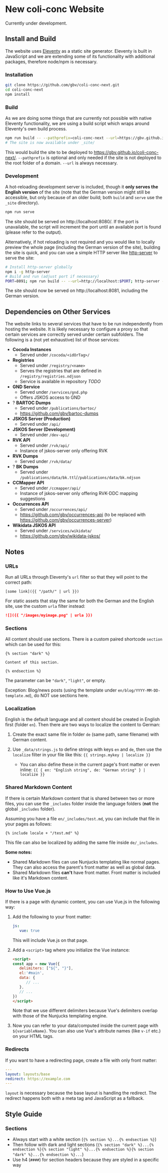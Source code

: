 # New coli-conc Website
Currently under development.

## Install and Build
The website uses [Eleventy](https://www.11ty.dev) as a static site generator. Eleventy is built in JavaScript and we are extending some of its functionality with additional packages, therefore node/npm is necessary.

### Installation
```bash
git clone https://github.com/gbv/coli-conc-next.git
cd coli-conc-next
npm install
```

### Build
As we are doing some things that are currently not possible with native Eleventy functionality, we are using a build script which wraps around Eleventy's own build process.

```bash
npm run build -- --pathprefix=coli-conc-next --url=https://gbv.github.io
# The site is now available under _site/
```

This would build the site to be deployed to https://gbv.github.io/coli-conc-next/. `--pathprefix` is optional and only needed if the site is not deployed to the root folder of a domain. `--url` is always necessary.

### Development
A hot-reloading development server is included, though it **only serves the English version** of the site (note that the German version might still be accessible, but only because of an older build; both `build` and `serve` use the `_site` directory).

```bash
npm run serve
```

The site should be served on http://localhost:8080/. If the port is unavailable, the script will increment the port until an available port is found (please refer to the output).

Alternatively, if hot reloading is not required and you would like to locally preview the whole page (including the German version of the site), building the site is quick, and you can use a simple HTTP server like [http-server](https://www.npmjs.com/package/http-server) to serve the site:

```bash
# Install http-server globally
npm i -g http-server
# Build and run (adjust port if necessary)
PORT=8091; npm run build -- --url=http://localhost:$PORT; http-server -p $PORT _site
```

The site should now be served on http://localhost:8081, including the German version.

## Dependencies on Other Services
The website links to several services that have to be run independently from hosting the website. It is likely necessary to configure a proxy so that certain services are correctly served under certain subfolders. The following is a (not yet exhaustive) list of those services:

- **Cocoda Instances**
   - Served under `/cocoda/<idOrTag>/`
- **Registries**
   - Served under `/registry/<name>`
   - Serves the registries that are defined in `/registry/registries.ndjson`
   - Service is available in repository *TODO*
- **GND Service**
   - Served under `/services/gnd.php`
   - Offers JSKOS access to GND
- ? **BARTOC Dumps**
   - Served under `/publications/bartoc/`
   - https://github.com/gbv/bartoc-dumps
- **JSKOS Server (Production)**
   - Served under `/api/`
- **JSKOS Server (Development)**
   - Served under `/dev-api/`
- **RVK API**
   - Served under `/rvk/api/`
   - Instance of jskos-server only offering RVK
- **RVK Dumps**
   - Served under `/rvk/data/`
- ? **BK Dumps**
   - Served under `/publications/data/bk.ttl`/`/publications/data/bk.ndjson`
- **CCMapper API**
   - Served under `/ccmapper/api/`
   - Instance of jskos-server only offering RVK-DDC mapping suggestions
- **Occurrences API**
   - Served under `/occurrences/api/`
   - https://github.com/gbv/occurrences-api (to be replaced with https://github.com/gbv/occurrences-server)
- **Wikidata JSKOS API**
   - Served under `/services/wikidata/`
   - https://github.com/gbv/wikidata-jskos/

## Notes

### URLs
Run all URLs through Eleventy's `url` filter so that they will point to the correct path:

```
[some link]({{ "/path/" | url }})
```

For static assets that stay the same for both the German and the English site, use the custom `urla` filter instead:

```md
![]({{ "/images/myimage.png" | urla }})
```

### Sections
All content should use sections. There is a custom paired shortcode `section` which can be used for this:

```
{% section "dark" %}

Content of this section.

{% endsection %}
```

The parameter can be `"dark"`, `"light"`, or empty.

Exception: Blog/news posts (using the template under `en/blog/YYYY-MM-DD-template.md`), do NOT use sections here.

### Localization
English is the default language and all content should be created in English first (folder `en`). Then there are two ways to localize the content to German:

1. Create the exact same file in folder `de` (same path, same filename) with German content.
2. Use `_data/strings.js` to define strings with keys `en` and `de`, then use the `localize` filter in your file like this: `{{ strings.mykey | localize }}`

   - You can also define these in the current page's front matter or even inline: `{{ { en: "English string", de: "German string" } | localize }}`

### Shared Markdown Content
If there is certain Markdown content that is shared between two or more files, you can use the `_includes` folder inside the language folders (**not** the global `_includes` folder).

Assuming you have a file `en/_includes/test.md`, you can include that file in your pages as follows:

```
{% include locale + "/test.md" %}
```

This file can also be localized by adding the same file inside `de/_includes`.

**Some notes:**
- Shared Markdown files can use Nunjucks templating like normal pages. They can also access the parent's front matter as well as global data.
- Shared Markdown files **can't** have front matter. Front matter is included like it's Markdown content.

### How to Use Vue.js
If there is a page with dynamic content, you can use Vue.js in the following way:

1. Add the following to your front matter:

   ```yml
   js:
      vue: true
   ```

   This will include Vue.js on that page.

2. Add a `<script>` tag where you initialize the Vue instance:

   ```html
   <script>
   const app = new Vue({
      delimiters: ["${", "}"],
      el:'#main',
      data: {
         // ...
      },
      // ...
   })
   </script>
   ```

   Note that we use different delimiters because Vue's delimiters overlap with those of the Nunjucks templating engine.

3. Now you can refer to your data/computed inside the current page with `${variableName}`. You can also use Vue's attribute names (like `v-if` etc.) on your HTML tags.

### Redirects
If you want to have a redirecting page, create a file with only front matter:

```yml
---
layout: layouts/base
redirect: https://example.com
---
```

`layout` is necessary because the base layout is handling the redirect. The redirect happens both with a meta tag and JavaScript as a fallback.

## Style Guide
### Sections
- Always start with a white section (`{% section %}...{% endsection %}`)
- Then follow with dark and light sections (`{% section "dark" %}...{% endsection %}{% section "light" %}...{% endsection %}{% section "dark" %}...{% endsection %}...`)
- Use h4 (`####`) for section headers because they are styled in a specific way
